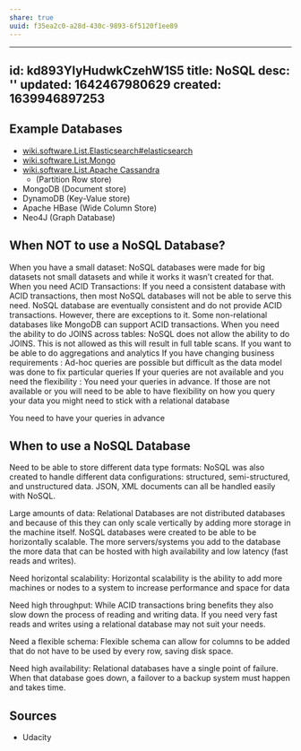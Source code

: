 ```yaml
---
share: true
uuid: f35ea2c0-a28d-430c-9893-6f5120f1ee89
---
```

---
id: kd893YlyHudwkCzehW1S5
title: NoSQL
desc: ''
updated: 1642467980629
created: 1639946897253
---

## Example Databases

* [wiki.software.List.Elasticsearch#elasticsearch](/undefined)
* [wiki.software.List.Mongo](/undefined)
* [wiki.software.List.Apache Cassandra](/undefined)
  * (Partition Row store)
* MongoDB (Document store)
* DynamoDB (Key-Value store)
* Apache HBase (Wide Column Store)
* Neo4J (Graph Database)

## When NOT to use a NoSQL Database?
When you have a small dataset: NoSQL databases were made for big datasets not small datasets and while it works it wasn’t created for that.
When you need ACID Transactions: If you need a consistent database with ACID transactions, then most NoSQL databases will not be able to serve this need. NoSQL database are eventually consistent and do not provide ACID transactions. However, there are exceptions to it. Some non-relational databases like MongoDB can support ACID transactions.
When you need the ability to do JOINS across tables: NoSQL does not allow the ability to do JOINS. This is not allowed as this will result in full table scans.
If you want to be able to do aggregations and analytics
If you have changing business requirements : Ad-hoc queries are possible but difficult as the data model was done to fix particular queries
If your queries are not available and you need the flexibility : You need your queries in advance. If those are not available or you will need to be able to have flexibility on how you query your data you might need to stick with a relational database

You need to have your queries in advance

## When to use a NoSQL Database

Need to be able to store different data type formats: NoSQL was also created to handle different data configurations: structured, semi-structured, and unstructured data. JSON, XML documents can all be handled easily with NoSQL.

Large amounts of data: Relational Databases are not distributed databases and because of this they can only scale vertically by adding more storage in the machine itself. NoSQL databases were created to be able to be horizontally scalable. The more servers/systems you add to the database the more data that can be hosted with high availability and low latency (fast reads and writes).

Need horizontal scalability: Horizontal scalability is the ability to add more machines or nodes to a system to increase performance and space for data

Need high throughput: While ACID transactions bring benefits they also slow down the process of reading and writing data. If you need very fast reads and writes using a relational database may not suit your needs.

Need a flexible schema: Flexible schema can allow for columns to be added that do not have to be used by every row, saving disk space.

Need high availability: Relational databases have a single point of failure. When that database goes down, a failover to a backup system must happen and takes time.

## Sources

* Udacity